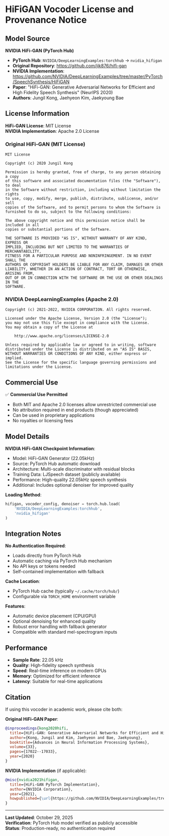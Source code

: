 # HiFiGAN Vocoder License and Provenance Notice

## Model Source

**NVIDIA HiFi-GAN (PyTorch Hub)**
- **PyTorch Hub**: `NVIDIA/DeepLearningExamples:torchhub` -> `nvidia_hifigan`
- **Original Repository**: https://github.com/jik876/hifi-gan
- **NVIDIA Implementation**: https://github.com/NVIDIA/DeepLearningExamples/tree/master/PyTorch/SpeechSynthesis/HiFiGAN
- **Paper**: "HiFi-GAN: Generative Adversarial Networks for Efficient and High Fidelity Speech Synthesis" (NeurIPS 2020)
- **Authors**: Jungil Kong, Jaehyeon Kim, Jaekyoung Bae

## License Information

**HiFi-GAN License**: MIT License  
**NVIDIA Implementation**: Apache 2.0 License

### Original HiFi-GAN (MIT License)
```
MIT License

Copyright (c) 2020 Jungil Kong

Permission is hereby granted, free of charge, to any person obtaining a copy
of this software and associated documentation files (the "Software"), to deal
in the Software without restriction, including without limitation the rights
to use, copy, modify, merge, publish, distribute, sublicense, and/or sell
copies of the Software, and to permit persons to whom the Software is
furnished to do so, subject to the following conditions:

The above copyright notice and this permission notice shall be included in all
copies or substantial portions of the Software.

THE SOFTWARE IS PROVIDED "AS IS", WITHOUT WARRANTY OF ANY KIND, EXPRESS OR
IMPLIED, INCLUDING BUT NOT LIMITED TO THE WARRANTIES OF MERCHANTABILITY,
FITNESS FOR A PARTICULAR PURPOSE AND NONINFRINGEMENT. IN NO EVENT SHALL THE
AUTHORS OR COPYRIGHT HOLDERS BE LIABLE FOR ANY CLAIM, DAMAGES OR OTHER
LIABILITY, WHETHER IN AN ACTION OF CONTRACT, TORT OR OTHERWISE, ARISING FROM,
OUT OF OR IN CONNECTION WITH THE SOFTWARE OR THE USE OR OTHER DEALINGS IN THE
SOFTWARE.
```

### NVIDIA DeepLearningExamples (Apache 2.0)
```
Copyright (c) 2021-2022, NVIDIA CORPORATION. All rights reserved.

Licensed under the Apache License, Version 2.0 (the "License");
you may not use this file except in compliance with the License.
You may obtain a copy of the License at

    http://www.apache.org/licenses/LICENSE-2.0

Unless required by applicable law or agreed to in writing, software
distributed under the License is distributed on an "AS IS" BASIS,
WITHOUT WARRANTIES OR CONDITIONS OF ANY KIND, either express or implied.
See the License for the specific language governing permissions and
limitations under the License.
```

## Commercial Use

✅ **Commercial Use Permitted**
- Both MIT and Apache 2.0 licenses allow unrestricted commercial use
- No attribution required in end products (though appreciated)
- Can be used in proprietary applications
- No royalties or licensing fees

## Model Details

**NVIDIA HiFi-GAN Checkpoint Information**:
- Model: HiFi-GAN Generator (22.05kHz)
- Source: PyTorch Hub automatic download
- Architecture: Multi-scale discriminator with residual blocks
- Training Data: LJSpeech dataset (publicly available)
- Performance: High-quality 22.05kHz speech synthesis
- Additional: Includes optional denoiser for improved quality

**Loading Method**:
```python
hifigan, vocoder_config, denoiser = torch.hub.load(
    'NVIDIA/DeepLearningExamples:torchhub', 
    'nvidia_hifigan'
)
```

## Integration Notes

**No Authentication Required**:
- Loads directly from PyTorch Hub
- Automatic caching via PyTorch Hub mechanism
- No API keys or tokens needed
- Self-contained implementation with fallback

**Cache Location**: 
- PyTorch Hub cache (typically `~/.cache/torch/hub/`)
- Configurable via `TORCH_HOME` environment variable

**Features**:
- Automatic device placement (CPU/GPU)
- Optional denoising for enhanced quality
- Robust error handling with fallback generator
- Compatible with standard mel-spectrogram inputs

## Performance

- **Sample Rate**: 22.05 kHz
- **Quality**: High-fidelity speech synthesis
- **Speed**: Real-time inference on modern GPUs
- **Memory**: Optimized for efficient inference
- **Latency**: Suitable for real-time applications

## Citation

If using this vocoder in academic work, please cite both:

**Original HiFi-GAN Paper**:
```bibtex
@inproceedings{kong2020hifi,
  title={HiFi-GAN: Generative Adversarial Networks for Efficient and High Fidelity Speech Synthesis},
  author={Kong, Jungil and Kim, Jaehyeon and Bae, Jaekyoung},
  booktitle={Advances in Neural Information Processing Systems},
  volume={33},
  pages={17022--17033},
  year={2020}
}
```

**NVIDIA Implementation** (if applicable):
```bibtex
@misc{nvidia2021hifigan,
  title={HiFi-GAN PyTorch Implementation},
  author={NVIDIA Corporation},
  year={2021},
  howpublished={\url{https://github.com/NVIDIA/DeepLearningExamples/tree/master/PyTorch/SpeechSynthesis/HiFiGAN}}
}
```

---

**Last Updated**: October 29, 2025  
**Verification**: PyTorch Hub model verified as publicly accessible  
**Status**: Production-ready, no authentication required
